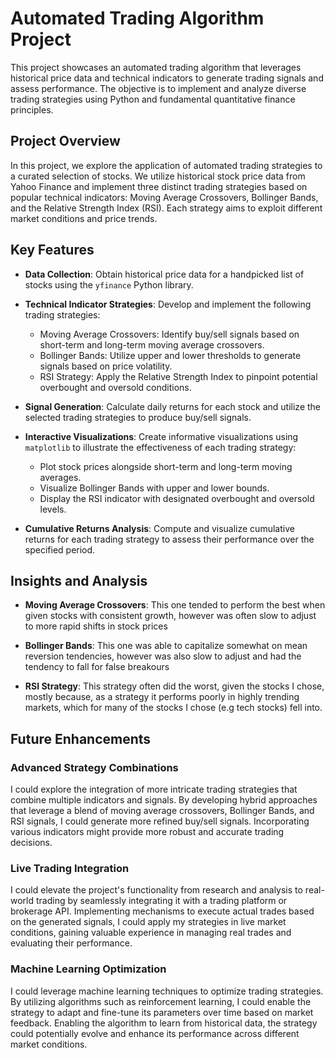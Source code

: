 # Automated Trading Algorithm Project

This project showcases an automated trading algorithm that leverages historical price data and technical indicators to generate trading signals and assess performance. The objective is to implement and analyze diverse trading strategies using Python and fundamental quantitative finance principles.

## Project Overview

In this project, we explore the application of automated trading strategies to a curated selection of stocks. We utilize historical stock price data from Yahoo Finance and implement three distinct trading strategies based on popular technical indicators: Moving Average Crossovers, Bollinger Bands, and the Relative Strength Index (RSI). Each strategy aims to exploit different market conditions and price trends.

## Key Features

- **Data Collection**: Obtain historical price data for a handpicked list of stocks using the `yfinance` Python library.

- **Technical Indicator Strategies**: Develop and implement the following trading strategies:
  - Moving Average Crossovers: Identify buy/sell signals based on short-term and long-term moving average crossovers.
  - Bollinger Bands: Utilize upper and lower thresholds to generate signals based on price volatility.
  - RSI Strategy: Apply the Relative Strength Index to pinpoint potential overbought and oversold conditions.

- **Signal Generation**: Calculate daily returns for each stock and utilize the selected trading strategies to produce buy/sell signals.

- **Interactive Visualizations**: Create informative visualizations using `matplotlib` to illustrate the effectiveness of each trading strategy:
  - Plot stock prices alongside short-term and long-term moving averages.
  - Visualize Bollinger Bands with upper and lower bounds.
  - Display the RSI indicator with designated overbought and oversold levels.

- **Cumulative Returns Analysis**: Compute and visualize cumulative returns for each trading strategy to assess their performance over the specified period.

## Insights and Analysis

- **Moving Average Crossovers**: This one tended to perform the best when given stocks with consistent growth, however was often slow to adjust to more rapid shifts in stock prices 

- **Bollinger Bands**: This one was able to capitalize somewhat on mean reversion tendencies, however was also slow to adjust and had the tendency to fall for false breakours

- **RSI Strategy**: This strategy often did the worst, given the stocks I chose, mostly because, as a strategy it performs poorly in highly trending markets, which for many of the stocks I chose (e.g tech stocks) fell into.

## Future Enhancements



### Advanced Strategy Combinations

I could explore the integration of more intricate trading strategies that combine multiple indicators and signals. By developing hybrid approaches that leverage a blend of moving average crossovers, Bollinger Bands, and RSI signals, I could generate more refined buy/sell signals. Incorporating various indicators might provide more robust and accurate trading decisions.

### Live Trading Integration

I could elevate the project's functionality from research and analysis to real-world trading by seamlessly integrating it with a trading platform or brokerage API. Implementing mechanisms to execute actual trades based on the generated signals, I could apply my strategies in live market conditions, gaining valuable experience in managing real trades and evaluating their performance.

### Machine Learning Optimization

I could leverage machine learning techniques to optimize trading strategies. By utilizing algorithms such as reinforcement learning, I could enable the strategy to adapt and fine-tune its parameters over time based on market feedback. Enabling the algorithm to learn from historical data, the strategy could potentially evolve and enhance its performance across different market conditions.
